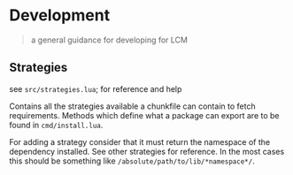 # Development 

> a general guidance for developing for LCM

## Strategies

see `src/strategies.lua`; for reference and help

Contains all the strategies available a chunkfile can contain to fetch
requirements. Methods which define what a package can export are to be found
in `cmd/install.lua`. 

For adding a strategy consider that it must return the namespace of the
dependency installed. See other strategies for reference. In the most cases
this should be something like `/absolute/path/to/lib/*namespace*/`.